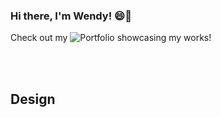### Hi there, I'm Wendy! 😄👋
Check out my <a>
<img alt="Portfolio" src="https://img.shields.io/badge/Portfolio-007481">
</a> showcasing my works!

<br><br>

<h2>Design</h2>
<a src="https://img.shields.io/badge/adobe%20illustrator-%23FF9A00.svg?style=for-the-badge&logo=adobe%20illustrator&logoColor=white"></a>
<!--
**wendyychenn/wendyychenn** is a ✨ _special_ ✨ repository because its `README.md` (this file) appears on your GitHub profile.

Here are some ideas to get you started:

- 🔭 I’m currently working on ...
- 🌱 I’m currently learning ...
- 👯 I’m looking to collaborate on ...
- 🤔 I’m looking for help with ...
- 💬 Ask me about ...
- 📫 How to reach me: ...
- 😄 Pronouns: ...
- ⚡ Fun fact: ...
-->
